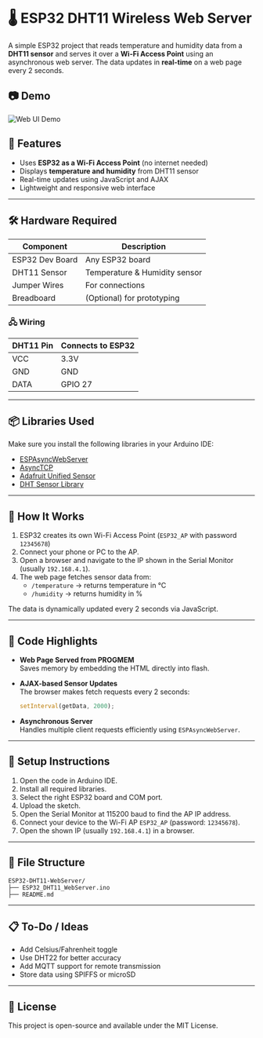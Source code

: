 # 🌡️ ESP32 DHT11 Wireless Web Server

A simple ESP32 project that reads temperature and humidity data from a **DHT11 sensor** and serves it over a **Wi-Fi Access Point** using an asynchronous web server. The data updates in **real-time** on a web page every 2 seconds.

## 📷 Demo

![Web UI Demo](https://via.placeholder.com/600x300.png?text=ESP32+DHT11+Web+Server+UI)

## 🚀 Features

- Uses **ESP32 as a Wi-Fi Access Point** (no internet needed)
- Displays **temperature and humidity** from DHT11 sensor
- Real-time updates using JavaScript and AJAX
- Lightweight and responsive web interface

---

## 🛠️ Hardware Required

| Component       | Description                   |
|----------------|-------------------------------|
| ESP32 Dev Board| Any ESP32 board               |
| DHT11 Sensor   | Temperature & Humidity sensor |
| Jumper Wires   | For connections               |
| Breadboard     | (Optional) for prototyping    |

### 🖧 Wiring

| DHT11 Pin | Connects to ESP32 |
|-----------|------------------|
| VCC       | 3.3V             |
| GND       | GND              |
| DATA      | GPIO 27          |

---

## 📦 Libraries Used

Make sure you install the following libraries in your Arduino IDE:

- [ESPAsyncWebServer](https://github.com/me-no-dev/ESPAsyncWebServer)
- [AsyncTCP](https://github.com/me-no-dev/AsyncTCP)
- [Adafruit Unified Sensor](https://github.com/adafruit/Adafruit_Sensor)
- [DHT Sensor Library](https://github.com/adafruit/DHT-sensor-library)

---

## 🧠 How It Works

1. ESP32 creates its own Wi-Fi Access Point (`ESP32_AP` with password `12345678`)
2. Connect your phone or PC to the AP.
3. Open a browser and navigate to the IP shown in the Serial Monitor (usually `192.168.4.1`).
4. The web page fetches sensor data from:
   - `/temperature` → returns temperature in °C
   - `/humidity` → returns humidity in %

The data is dynamically updated every 2 seconds via JavaScript.

---

## 📄 Code Highlights

- **Web Page Served from PROGMEM**  
  Saves memory by embedding the HTML directly into flash.

- **AJAX-based Sensor Updates**  
  The browser makes fetch requests every 2 seconds:
  ```javascript
  setInterval(getData, 2000);
  ```

- **Asynchronous Server**  
  Handles multiple client requests efficiently using `ESPAsyncWebServer`.

---

## 🔧 Setup Instructions

1. Open the code in Arduino IDE.
2. Install all required libraries.
3. Select the right ESP32 board and COM port.
4. Upload the sketch.
5. Open the Serial Monitor at 115200 baud to find the AP IP address.
6. Connect your device to the Wi-Fi AP `ESP32_AP` (password: `12345678`).
7. Open the shown IP (usually `192.168.4.1`) in a browser.

---

## 📂 File Structure

```
ESP32-DHT11-WebServer/
├── ESP32_DHT11_WebServer.ino
├── README.md
```

---

## 📋 To-Do / Ideas

- Add Celsius/Fahrenheit toggle
- Use DHT22 for better accuracy
- Add MQTT support for remote transmission
- Store data using SPIFFS or microSD

---

## 🧾 License

This project is open-source and available under the MIT License.

